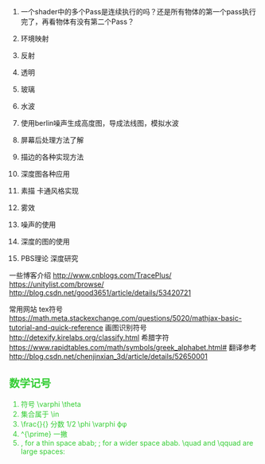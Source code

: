 1. 一个shader中的多个Pass是连续执行的吗？还是所有物体的第一个pass执行完了，再看物体有没有第二个Pass？


1. 环境映射
2. 反射
3. 透明
4. 玻璃
5. 水波
6. 使用berlin噪声生成高度图，导成法线图，模拟水波

1. 屏幕后处理方法了解
1. 描边的各种实现方法
2. 深度图各种应用

1. 素描 卡通风格实现
2. 雾效
3. 噪声的使用
4. 深度的图的使用

1. PBS理论 深度研究



一些博客介绍
http://www.cnblogs.com/TracePlus/
https://unitylist.com/browse/
http://blog.csdn.net/good3651/article/details/53420721

常用网站
tex符号  https://math.meta.stackexchange.com/questions/5020/mathjax-basic-tutorial-and-quick-reference
画图识别符号 http://detexify.kirelabs.org/classify.html
希腊字符 https://www.rapidtables.com/math/symbols/greek_alphabet.html#
翻译参考
http://blog.csdn.net/chenjinxian_3d/article/details/52650001

<font color="tomato">
<font color="limegreen">

## 数学记号
1. 符号 \varphi \theta
2. 集合属于 \in 
3. \frac{}{} 分数 1/2 \phi \varphi  ϕφ
4. ^{\prime} 一撇
5.  \, for a thin space abab; \; for a wider space abab.  \quad and \qquad are large spaces: 